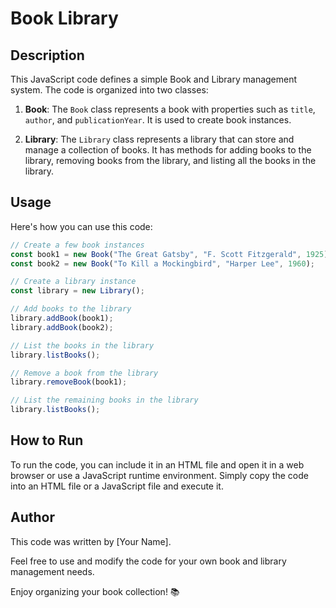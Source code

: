 # Book Library

## Description

This JavaScript code defines a simple Book and Library management system. The code is organized into two classes:

1. **Book**: The `Book` class represents a book with properties such as `title`, `author`, and `publicationYear`. It is used to create book instances.

2. **Library**: The `Library` class represents a library that can store and manage a collection of books. It has methods for adding books to the library, removing books from the library, and listing all the books in the library.

## Usage

Here's how you can use this code:

```javascript
// Create a few book instances
const book1 = new Book("The Great Gatsby", "F. Scott Fitzgerald", 1925);
const book2 = new Book("To Kill a Mockingbird", "Harper Lee", 1960);

// Create a library instance
const library = new Library();

// Add books to the library
library.addBook(book1);
library.addBook(book2);

// List the books in the library
library.listBooks();

// Remove a book from the library
library.removeBook(book1);

// List the remaining books in the library
library.listBooks();
```

## How to Run

To run the code, you can include it in an HTML file and open it in a web browser or use a JavaScript runtime environment. Simply copy the code into an HTML file or a JavaScript file and execute it.

## Author

This code was written by [Your Name].

Feel free to use and modify the code for your own book and library management needs.

Enjoy organizing your book collection! :books: